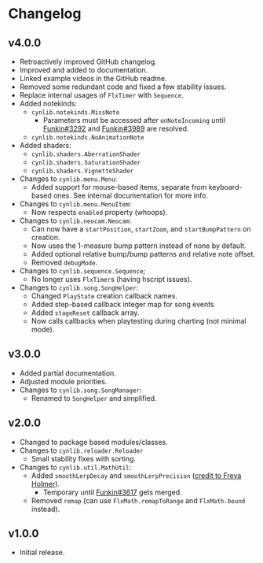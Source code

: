 # Changelog

## v4.0.0

- Retroactively improved GitHub changelog.
- Improved and added to documentation.
- Linked example videos in the GitHub readme.
- Removed some redundant code and fixed a few stability issues.
- Replace internal usages of `FlxTimer` with `Sequence`.
- Added notekinds:
  - `cynlib.notekinds.MissNote`
    - Parameters must be accessed after `onNoteIncoming` until [Funkin#3292](https://github.com/FunkinCrew/Funkin/issues/3292) and [Funkin#3989](https://github.com/FunkinCrew/Funkin/issues/3989) are resolved.
  - `cynlib.notekinds.NoAnimationNote`
- Added shaders:
  - `cynlib.shaders.AberrationShader`
  - `cynlib.shaders.SaturationShader`
  - `cynlib.shaders.VignetteShader`
- Changes to `cynlib.menu.Menu`:
  - Added support for mouse-based items, separate from keyboard-based ones. See internal documentation for more info.
- Changes to `cynlib.menu.MenuItem`:
  - Now respects `enabled` property (whoops).
- Changes to `cynlib.neocam.Neocam`:
  - Can now have a `startPosition`, `startZoom`, and `startBumpPattern` on creation.
  - Now uses the 1-measure bump pattern instead of none by default.
  - Added optional relative bump/bump patterns and relative note offset.
  - Removed `debugMode`.
- Changes to `cynlib.sequence.Sequence`;
  - No longer uses `FlxTimer`s (having hscript issues).
- Changes to `cynlib.song.SongHelper`:
  - Changed `PlayState` creation callback names.
  - Added step-based callback integer map for song events
  - Added `stageReset` callback array.
  - Now calls callbacks when playtesting during charting (not minimal mode).

## v3.0.0

- Added partial documentation.
- Adjusted module priorities.
- Changes to `cynlib.song.SongManager`:
  - Renamed to `SongHelper` and simplified.

## v2.0.0

- Changed to package based modules/classes.
- Changes to `cynlib.reloader.Reloader`
  - Small stability fixes with sorting.
- Changes to `cynlib.util.MathUtil`:
  - Added `smoothLerpDecay` and `smoothLerpPrecision` ([credit to Freya Holmer](https://twitter.com/FreyaHolmer/status/1757918211679650262)).
    - Temporary until [Funkin#3617](https://github.com/FunkinCrew/Funkin/pull/3617) gets merged.
  - Removed `remap` (can use `FlxMath.remapToRange` and `FlxMath.bound` instead).

## v1.0.0

- Initial release.